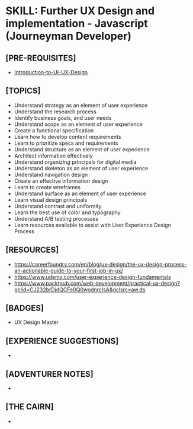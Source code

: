 # SKILL: Further UX Design and implementation - Javascript (Journeyman Developer)

## [PRE-REQUISITES]
  * [Introduction-to-UI-UX-Design](https://github.com/jigna-shah/skill-Introduction-to-UI-UX-Design-JS-apprentice-dev)
  
## [TOPICS]   
  * Understand strategy as an element of user experience 
  * Understand the research process 
  * Identify business goals, and user needs 
  * Understand scope as an element of user experience 
  * Create a functional specification 
  * Learn how to develop content requirements 
  * Learn to prioritize specs and requirements 
  * Understand structure as an element of user experience 
  * Architect information effectively 
  * Understand organizing principals for digital media 
  * Understand skeleton as an element of user experience 
  * Understand navigation design 
  * Create an effective information design 
  * Learn to create wireframes 
  * Understand surface as an element of user experience 
  * Learn visual design principals 
  * Understand contrast and uniformity 
  * Learn the best use of color and typography 
  * Understand A/B testing processes 
  * Learn resources available to assist with User Experience Design Process
  
 	   
  	
## [RESOURCES]
  * https://careerfoundry.com/en/blog/ux-design/the-ux-design-process-an-actionable-guide-to-your-first-job-in-ux/
  * https://www.udemy.com/user-experience-design-fundamentals
  * https://www.packtpub.com/web-development/practical-ux-design?gclid=CJ232brDjdQCFe0Q0wodnrcIsA&gclsrc=aw.ds

## [BADGES]
  * UX Design Master

## [EXPERIENCE SUGGESTIONS]
  * 

## [ADVENTURER NOTES]
  * 

## [THE CAIRN]
  * 